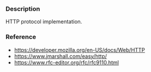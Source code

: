 ### Description
HTTP protocol implementation.

### Reference
- https://developer.mozilla.org/en-US/docs/Web/HTTP
- https://www.jmarshall.com/easy/http/
- https://www.rfc-editor.org/rfc/rfc9110.html

